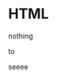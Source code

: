 # HTML
nothing





























































to





















































seeee
